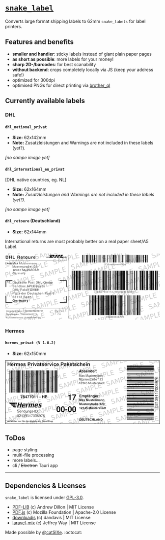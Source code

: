 # [`snake_label`](https://snake-label.de)
Converts large format shipping labels to 62mm `snake_labels` for label printers.

## Features and benefits
- **smaller and handier**: sticky labels instead of giant plain paper pages
- **as short as possible**: more labels for your money!
- **sharp 2D-/barcodes**: for best scanability
- **without backend**: crops completely locally via JS (keep your address safe!)
- optimized for 300dpi
- optimised PNGs for direct printing via [brother_ql](https://github.com/pklaus/brother_ql)


Currently available labels
---------------------------

### DHL

#### `dhl_national_privat`
- **Size:** 62x142mm
- **Note:** Zusatzleistungen and Warnings are not included in these labels (yet?).

_[no sampe image yet]_
<!-- ![Sample Image]() -->


#### `dhl_international_eu_privat`
[DHL native countries, eg. NL]
- **Size:** 62x164mm
- **Note:** *Zusatzleistungen and Warnings are not included in these labels (yet?).*

_[no sampe image yet]_
<!-- ![Sample Image]() -->

#### `dhl_retoure` (Deutschland)
- **Size:** 62x144mm

International returns are most probably better on a real paper sheet/A5 Label.

![Sample Image](img/samples/dhl_retoure.png)

### Hermes

#### `hermes_privat (V 1.0.2)`
- **Size:** 62x150mm

![Sample Image](img/samples/hermes_privat.png)


## ToDos
- page styling
- multi-file processing
- more labels...
- cli / ~~Electron~~ Tauri app

---
## Dependencies & Licenses
`snake_label` is licensed under [GPL-3.0](LICENSE).

- [PDF-LIB](https://github.com/Hopding/pdf-lib) (c) Andrew Dillon | MIT License
- [PDF.js](https://github.com/mozilla/pdf.js) (c) Mozilla Foundation | Apache-2.0 License
- [downloadjs](https://github.com/rndme/download) (c) dandavis | MIT License
- [laravel-mix](https://github.com/laravel-mix/laravel-mix) (c) Jeffrey Way | MIT License

Made possible by [@catSIXe](https://github.com/cheetahdotcat). :octocat:
